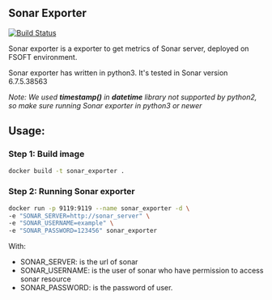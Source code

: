 ## Sonar Exporter

[![Build Status](https://travis-ci.com/hieupmse05244/Sonar-Exporter.svg?branch=master)](https://travis-ci.com/hieupmse05244/Sonar-Exporter)

Sonar exporter is a exporter to get metrics of Sonar server, deployed on FSOFT environment.

Sonar exporter has written in python3. It's tested in Sonar version 	6.7.5.38563

*Note: We used **timestamp()** in **datetime** library not supported by python2, so make sure running Sonar exporter in python3 or newer*

## Usage:

### Step 1: Build image

```sh
docker build -t sonar_exporter .
```

### Step 2: Running Sonar exporter

```sh
docker run -p 9119:9119 --name sonar_exporter -d \
-e "SONAR_SERVER=http://sonar_server" \
-e "SONAR_USERNAME=example" \
-e "SONAR_PASSWORD=123456" sonar_exporter
```

With:

- SONAR_SERVER: is the url of sonar
- SONAR_USERNAME: is the user of sonar who have permission to access sonar resource
- SONAR_PASSWORD: is the password of user.
